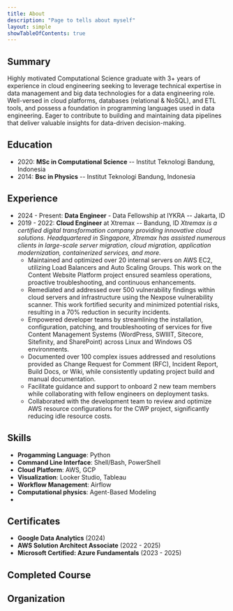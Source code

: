 ```yaml
---
title: About
description: "Page to tells about myself"
layout: simple
showTableOfContents: true
---
```


## Summary

Highly motivated Computational Science graduate with 3+ years of experience in cloud engineering seeking to leverage technical expertise in data management and big data technologies for a data engineering role.  Well-versed in cloud platforms, databases (relational & NoSQL), and ETL tools, and possess a foundation in programming languages used in data engineering. Eager to contribute to building and maintaining data pipelines that deliver valuable insights for data-driven decision-making.

## Education

- 2020: **MSc in Computational Science** -- Institut Teknologi Bandung, Indonesia
- 2014: **Bsc in Physics** -- Institut Teknologi Bandung, Indonesia

## Experience

- 2024 - Present: **Data Engineer** - Data Fellowship at IYKRA -- Jakarta, ID
- 2019 - 2022: **Cloud Engineer** at Xtremax -- Bandung, ID
    *Xtremax is a certified digital transformation company providing innovative cloud solutions. Headquartered in Singapore, Xtremax has assisted numerous clients in large-scale server migration, cloud migration, application modernization, containerized services, and more.*
  - Maintained and optimized over 20 internal servers on AWS EC2, utilizing Load Balancers and Auto Scaling Groups. This work on the Content Website Platform project ensured seamless operations, proactive troubleshooting, and continuous enhancements.
  - Remediated and addressed over 500 vulnerability findings within cloud servers and infrastructure using the Nexpose vulnerability scanner. This work fortified security and minimized potential risks, resulting in a 70% reduction in security incidents.
  - Empowered developer teams by streamlining the installation, configuration, patching, and troubleshooting of services for five Content Management Systems (WordPress, SWIIIT, Sitecore, Sitefinity, and SharePoint) across Linux and Windows OS environments.
  - Documented over 100 complex issues addressed and resolutions provided as Change Request for Comment (RFC), Incident Report, Build Docs, or Wiki, while consistently updating project build and manual documentation.
  - Facilitate guidance and support to onboard 2 new team members while collaborating with fellow engineers on deployment tasks.
  - Collaborated with the development team to review and optimize AWS resource configurations for the CWP project, significantly reducing idle resource costs.

## Skills
- **Progamming Language**: Python
- **Command Line Interface**: Shell/Bash, PowerShell
- **Cloud Platform**: AWS, GCP
- **Visualization**: Looker Studio, Tableau
- **Workflow Management**: Airflow
- **Computational physics**: Agent-Based Modeling
- 

## Certificates
- **Google Data Analytics** (2024)
- **AWS Solution Architect Associate** (2022 - 2025)
- **Microsoft Certified: Azure Fundamentals** (2023 - 2025)

## Completed Course

## Organization